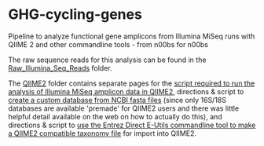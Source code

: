 # GHG-cycling-genes
Pipeline to analyze functional gene amplicons from Illumina MiSeq runs with QIIME 2 and other commandline tools - from n00bs for n00bs

The raw sequence reads for this analysis can be found in the [Raw_Illumina_Seq_Reads](https://github.com/alissacox/GHG-cycling-genes/tree/master/Raw_Illumina_Seq_Reads) folder.

The [QIIME2](https://github.com/alissacox/GHG-cycling-genes/tree/master/QIIME2) folder contains separate pages for the [script required to run the analysis of Illumina MiSeq amplicon data in QIIME2](https://github.com/alissacox/GHG-cycling-genes/blob/master/QIIME2/Analysis_pipeline.md), directions & script to [create a custom database from NCBI fasta files](https://github.com/alissacox/GHG-cycling-genes/blob/master/QIIME2/Custom_Database_Creation) (since only 16S/18S databases are available 'premade' for QIIME2 users and there was little helpful detail available on the web on how to actually do this), and directions & script to [use the Entrez Direct E-Utils commandline tool to make a QIIME2 compatible taxonomy file](https://github.com/alissacox/GHG-cycling-genes/blob/master/QIIME2/Custom_Database_Taxonomy) for import into QIIME2.
